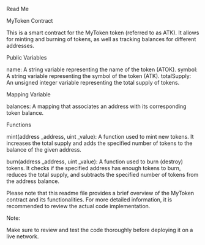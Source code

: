 Read Me

MyToken Contract

This is a smart contract for the MyToken token (referred to as ATK). It allows for minting and burning of tokens, as well as tracking balances for different addresses.

Public Variables

name: A string variable representing the name of the token (ATOK).
symbol: A string variable representing the symbol of the token (ATK).
totalSupply: An unsigned integer variable representing the total supply of tokens.

Mapping Variable

balances: A mapping that associates an address with its corresponding token balance.

Functions

mint(address _address, uint _value): A function used to mint new tokens. It increases the total supply and adds the specified number of tokens to the balance of the given address.

burn(address _address, uint _value): A function used to burn (destroy) tokens. It checks if the specified address has enough tokens to burn, reduces the total supply, and subtracts the specified number of tokens from the address balance.

Please note that this readme file provides a brief overview of the MyToken contract and its functionalities. For more detailed information, it is recommended to review the actual code implementation.

Note:

 Make sure to review and test the code thoroughly before deploying it on a live network.
